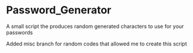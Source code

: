 # Password_Generator
A small script the produces random generated characters to use for your passwords

Added misc branch for random codes that allowed me to create this script
